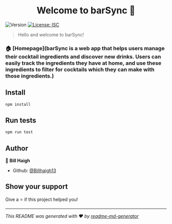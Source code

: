 <h1 align="center">Welcome to barSync 👋</h1>
<p>
  <img alt="Version" src="https://img.shields.io/badge/version-1.0.0-blue.svg?cacheSeconds=2592000" />
  <a href="#" target="_blank">
    <img alt="License: ISC" src="https://img.shields.io/badge/License-ISC-yellow.svg" />
  </a>
</p>

> Hello and welcome to barSync!

### 🏠 [Homepage](barSync is a web app that helps users manage their cocktail ingredients and discover new drinks. Users can easily track the ingredients they have at home, and use these ingredients to filter for cocktails which they can make with those ingredients.)

## Install

```sh
npm install
```

## Run tests

```sh
npm run test
```

## Author

👤 **Bill Haigh**

* Github: [@Billhaigh13](https://github.com/Billhaigh13)

## Show your support

Give a ⭐️ if this project helped you!

***
_This README was generated with ❤️ by [readme-md-generator](https://github.com/kefranabg/readme-md-generator)_